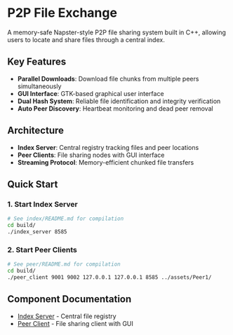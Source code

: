 # P2P File Exchange
A memory-safe Napster-style P2P file sharing system built in C++, allowing users to locate and share files through a central index.

## Key Features
- **Parallel Downloads**: Download file chunks from multiple peers simultaneously  
- **GUI Interface**: GTK-based graphical user interface
- **Dual Hash System**: Reliable file identification and integrity verification
- **Auto Peer Discovery**: Heartbeat monitoring and dead peer removal

## Architecture
- **Index Server**: Central registry tracking files and peer locations
- **Peer Clients**: File sharing nodes with GUI interface
- **Streaming Protocol**: Memory-efficient chunked file transfers

## Quick Start

### 1. Start Index Server
```bash
# See index/README.md for compilation
cd build/
./index_server 8585
```

### 2. Start Peer Clients  
```bash
# See peer/README.md for compilation
cd build/
./peer_client 9001 9002 127.0.0.1 127.0.0.1 8585 ../assets/Peer1/
```

## Component Documentation
- [Index Server](src/index/README.md) - Central file registry
- [Peer Client](src/peer/README.md) - File sharing client with GUI
